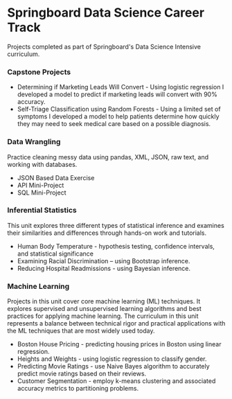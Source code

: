 # Springboard Data Science Career Track
Projects completed as part of Springboard's Data Science Intensive curriculum.

### Capstone Projects
* Determining if Marketing Leads Will Convert - Using logistic regression I developed a model to predict if marketing leads will convert with 90% accuracy. 
* Self-Triage Classification using Random Forests - Using a limited set of symptoms I developed a model to help patients determine how quickly they may need to seek medical care based on a possible diagnosis.

### Data Wrangling
Practice cleaning messy data using pandas, XML, JSON, raw text, and working with databases.
* JSON Based Data Exercise
* API Mini-Project
* SQL Mini-Project

### Inferential Statistics
This unit explores three different types of statistical inference and examines their similarities and differences through hands-on work and tutorials.
* Human Body Temperature - hypothesis testing, confidence intervals, and statistical significance
* Examining Racial Discrimination – using Bootstrap inference. 
* Reducing Hospital Readmissions - using Bayesian inference.

### Machine Learning
Projects in this unit cover core machine learning (ML) techniques. It explores supervised and unsupervised learning algorithms and best practices for applying machine learning. The curriculum in this unit represents a balance between technical rigor and practical applications with the ML techniques that are most widely used today.  
* Boston House Pricing - predicting housing prices in Boston using linear regression.
* Heights and Weights - using logistic regression to classify gender.
* Predicting Movie Ratings - use Naive Bayes algorithm to accurately predict movie ratings based on their reviews.
* Customer Segmentation - employ k-means clustering and associated accuracy metrics to partitioning problems.

